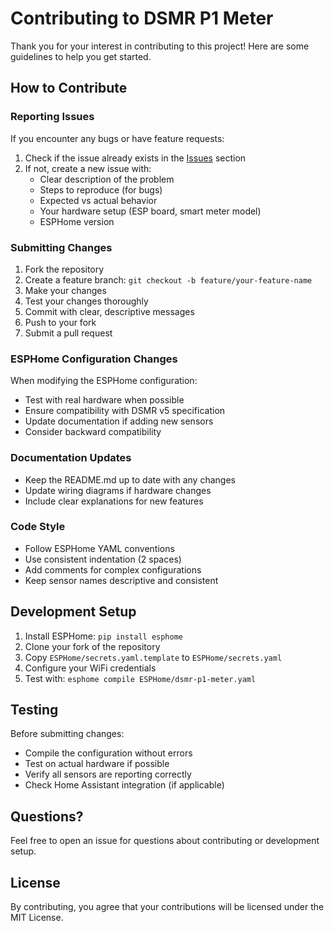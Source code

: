# Contributing to DSMR P1 Meter

Thank you for your interest in contributing to this project! Here are some guidelines to help you get started.

## How to Contribute

### Reporting Issues

If you encounter any bugs or have feature requests:

1. Check if the issue already exists in the [Issues](../../issues) section
2. If not, create a new issue with:
   - Clear description of the problem
   - Steps to reproduce (for bugs)
   - Expected vs actual behavior
   - Your hardware setup (ESP board, smart meter model)
   - ESPHome version

### Submitting Changes

1. Fork the repository
2. Create a feature branch: `git checkout -b feature/your-feature-name`
3. Make your changes
4. Test your changes thoroughly
5. Commit with clear, descriptive messages
6. Push to your fork
7. Submit a pull request

### ESPHome Configuration Changes

When modifying the ESPHome configuration:

- Test with real hardware when possible
- Ensure compatibility with DSMR v5 specification
- Update documentation if adding new sensors
- Consider backward compatibility

### Documentation Updates

- Keep the README.md up to date with any changes
- Update wiring diagrams if hardware changes
- Include clear explanations for new features

### Code Style

- Follow ESPHome YAML conventions
- Use consistent indentation (2 spaces)
- Add comments for complex configurations
- Keep sensor names descriptive and consistent

## Development Setup

1. Install ESPHome: `pip install esphome`
2. Clone your fork of the repository
3. Copy `ESPHome/secrets.yaml.template` to `ESPHome/secrets.yaml`
4. Configure your WiFi credentials
5. Test with: `esphome compile ESPHome/dsmr-p1-meter.yaml`

## Testing

Before submitting changes:

- Compile the configuration without errors
- Test on actual hardware if possible
- Verify all sensors are reporting correctly
- Check Home Assistant integration (if applicable)

## Questions?

Feel free to open an issue for questions about contributing or development setup.

## License

By contributing, you agree that your contributions will be licensed under the MIT License.
